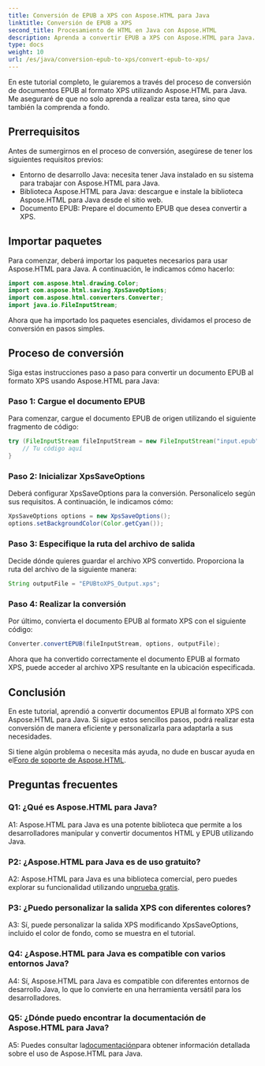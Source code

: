 ```yaml
---
title: Conversión de EPUB a XPS con Aspose.HTML para Java
linktitle: Conversión de EPUB a XPS
second_title: Procesamiento de HTML en Java con Aspose.HTML
description: Aprenda a convertir EPUB a XPS con Aspose.HTML para Java. Guía paso a paso con ejemplos de código. Explore las capacidades de Aspose.HTML.
type: docs
weight: 10
url: /es/java/conversion-epub-to-xps/convert-epub-to-xps/
---
```

En este tutorial completo, le guiaremos a través del proceso de conversión de documentos EPUB al formato XPS utilizando Aspose.HTML para Java. Me aseguraré de que no solo aprenda a realizar esta tarea, sino que también la comprenda a fondo. 

## Prerrequisitos

Antes de sumergirnos en el proceso de conversión, asegúrese de tener los siguientes requisitos previos:

- Entorno de desarrollo Java: necesita tener Java instalado en su sistema para trabajar con Aspose.HTML para Java.
- Biblioteca Aspose.HTML para Java: descargue e instale la biblioteca Aspose.HTML para Java desde el sitio web.
- Documento EPUB: Prepare el documento EPUB que desea convertir a XPS.

## Importar paquetes

Para comenzar, deberá importar los paquetes necesarios para usar Aspose.HTML para Java. A continuación, le indicamos cómo hacerlo:

```java
import com.aspose.html.drawing.Color;
import com.aspose.html.saving.XpsSaveOptions;
import com.aspose.html.converters.Converter;
import java.io.FileInputStream;
```

Ahora que ha importado los paquetes esenciales, dividamos el proceso de conversión en pasos simples.

## Proceso de conversión

Siga estas instrucciones paso a paso para convertir un documento EPUB al formato XPS usando Aspose.HTML para Java:

### Paso 1: Cargue el documento EPUB

Para comenzar, cargue el documento EPUB de origen utilizando el siguiente fragmento de código:

```java
try (FileInputStream fileInputStream = new FileInputStream("input.epub")) {
    // Tu código aquí
}
```

### Paso 2: Inicializar XpsSaveOptions

Deberá configurar XpsSaveOptions para la conversión. Personalícelo según sus requisitos. A continuación, le indicamos cómo:

```java
XpsSaveOptions options = new XpsSaveOptions();
options.setBackgroundColor(Color.getCyan());
```

### Paso 3: Especifique la ruta del archivo de salida

Decide dónde quieres guardar el archivo XPS convertido. Proporciona la ruta del archivo de la siguiente manera:

```java
String outputFile = "EPUBtoXPS_Output.xps";
```

### Paso 4: Realizar la conversión

Por último, convierta el documento EPUB al formato XPS con el siguiente código:

```java
Converter.convertEPUB(fileInputStream, options, outputFile);
```

Ahora que ha convertido correctamente el documento EPUB al formato XPS, puede acceder al archivo XPS resultante en la ubicación especificada.

## Conclusión

En este tutorial, aprendió a convertir documentos EPUB al formato XPS con Aspose.HTML para Java. Si sigue estos sencillos pasos, podrá realizar esta conversión de manera eficiente y personalizarla para adaptarla a sus necesidades.

 Si tiene algún problema o necesita más ayuda, no dude en buscar ayuda en el[Foro de soporte de Aspose.HTML](https://forum.aspose.com/).

## Preguntas frecuentes

### Q1: ¿Qué es Aspose.HTML para Java?

A1: Aspose.HTML para Java es una potente biblioteca que permite a los desarrolladores manipular y convertir documentos HTML y EPUB utilizando Java.

### P2: ¿Aspose.HTML para Java es de uso gratuito?

 A2: Aspose.HTML para Java es una biblioteca comercial, pero puedes explorar su funcionalidad utilizando un[prueba gratis](https://releases.aspose.com/).

### P3: ¿Puedo personalizar la salida XPS con diferentes colores?

A3: Sí, puede personalizar la salida XPS modificando XpsSaveOptions, incluido el color de fondo, como se muestra en el tutorial.

### Q4: ¿Aspose.HTML para Java es compatible con varios entornos Java?

A4: Sí, Aspose.HTML para Java es compatible con diferentes entornos de desarrollo Java, lo que lo convierte en una herramienta versátil para los desarrolladores.

### Q5: ¿Dónde puedo encontrar la documentación de Aspose.HTML para Java?

 A5: Puedes consultar la[documentación](https://reference.aspose.com/html/java/)para obtener información detallada sobre el uso de Aspose.HTML para Java.